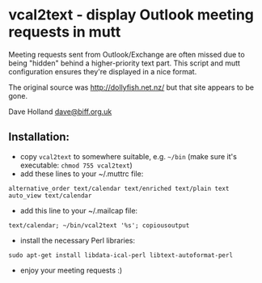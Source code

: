 # vcal2text - display Outlook meeting requests in mutt

Meeting requests sent from Outlook/Exchange are often missed due to
being "hidden" behind a higher-priority text part. This script and
mutt configuration ensures they're displayed in a nice format.

The original source was http://dollyfish.net.nz/ but that site appears
to be gone.

Dave Holland <dave@biff.org.uk>

## Installation:

* copy `vcal2text` to somewhere suitable, e.g. `~/bin` (make sure
   it's executable: `chmod 755 vcal2text`)
* add these lines to your ~/.muttrc file:
```
alternative_order text/calendar text/enriched text/plain text
auto_view text/calendar
```
* add this line to your ~/.mailcap file:
```
text/calendar; ~/bin/vcal2text '%s'; copiousoutput
```
* install the necessary Perl libraries:
```
sudo apt-get install libdata-ical-perl libtext-autoformat-perl
```
* enjoy your meeting requests :)
